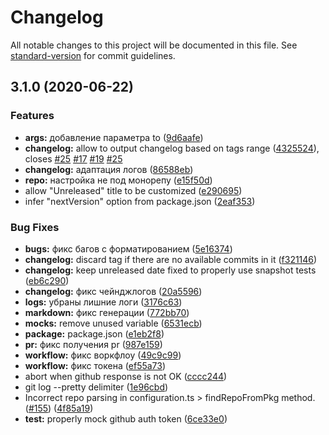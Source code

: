 # Changelog

All notable changes to this project will be documented in this file. See [standard-version](https://github.com/conventional-changelog/standard-version) for commit guidelines.

## 3.1.0 (2020-06-22)


### Features

* **args:** добавление параметра to ([9d6aafe](https://github.com/gpn-prototypes/vega-changelog/commit/9d6aafeeb20ab3f7d8d67184769d8990be4349f9))
* **changelog:** allow to output changelog based on tags range ([4325524](https://github.com/gpn-prototypes/vega-changelog/commit/43255242efeb59661b33e2d883c045d827e4957f)), closes [#25](https://github.com/gpn-prototypes/vega-changelog/issues/25) [#17](https://github.com/gpn-prototypes/vega-changelog/issues/17) [#19](https://github.com/gpn-prototypes/vega-changelog/issues/19) [#25](https://github.com/gpn-prototypes/vega-changelog/issues/25)
* **changelog:** адаптация логов ([86588eb](https://github.com/gpn-prototypes/vega-changelog/commit/86588eb19c0e621d8567e5a5387bc854fa003d18))
* **repo:** настройка не под монорепу ([e15f50d](https://github.com/gpn-prototypes/vega-changelog/commit/e15f50d51d220d85424da4a38814ba3e6239876b))
* allow "Unreleased" title to be customized ([e290695](https://github.com/gpn-prototypes/vega-changelog/commit/e290695e2fb03b5ab2872fa200840f3c1d031f0c))
* infer "nextVersion" option from package.json ([2eaf353](https://github.com/gpn-prototypes/vega-changelog/commit/2eaf3534e7d4ae1ca863ce590aa930712e5d4a0a))


### Bug Fixes

* **bugs:** фикс багов с форматированием ([5e16374](https://github.com/gpn-prototypes/vega-changelog/commit/5e16374b7b4d281fcd79c47142eb6f765ac0eb91))
* **changelog:** discard tag if there are no available commits in it ([f321146](https://github.com/gpn-prototypes/vega-changelog/commit/f321146693563dc7abac051e93022b4e0d5a23a1))
* **changelog:** keep unreleased date fixed to properly use snapshot tests ([eb6c290](https://github.com/gpn-prototypes/vega-changelog/commit/eb6c290be439ac19db762e12771f2698bbf9fab0))
* **changelog:** фикс чейнджлогов ([20a5596](https://github.com/gpn-prototypes/vega-changelog/commit/20a559656afe5ea5f2651ae92c5c9d6bea3b36e4))
* **logs:** убраны лишние логи ([3176c63](https://github.com/gpn-prototypes/vega-changelog/commit/3176c638de25f7180fe0cf0b9bf56b5c59165921))
* **markdown:** фикс генерации ([772bb70](https://github.com/gpn-prototypes/vega-changelog/commit/772bb70e5f3890727c363fc31c495d1feb2f6fc2))
* **mocks:** remove unused variable ([6531ecb](https://github.com/gpn-prototypes/vega-changelog/commit/6531ecb907f204ffc4ec9b44d87c8160fd82cb55))
* **package:** package.json ([e1eb2f8](https://github.com/gpn-prototypes/vega-changelog/commit/e1eb2f8bf534c6d82e88c7451975e6ebc18c3fbe))
* **pr:** фикс получения pr ([987e159](https://github.com/gpn-prototypes/vega-changelog/commit/987e15922e6cdcef7c04c50c19bc62f2fd9fcd1b))
* **workflow:** фикс воркфлоу ([49c9c99](https://github.com/gpn-prototypes/vega-changelog/commit/49c9c99bb2c7efbdd4b34d3dcbf10280e0340d7f))
* **workflow:** фикс токена ([ef55a73](https://github.com/gpn-prototypes/vega-changelog/commit/ef55a736ac4b3f855d489a3a9151fc5362247ca4))
* abort when github response is not OK ([cccc244](https://github.com/gpn-prototypes/vega-changelog/commit/cccc2448e11c9bc21b5c4aee02f8eae01ef9f306))
* git log --pretty delimiter ([1e96cbd](https://github.com/gpn-prototypes/vega-changelog/commit/1e96cbd41197f09f893e08850113723c779e39fb))
* Incorrect repo parsing in configuration.ts > findRepoFromPkg method. ([#155](https://github.com/gpn-prototypes/vega-changelog/issues/155)) ([4f85a19](https://github.com/gpn-prototypes/vega-changelog/commit/4f85a19cd77b5175e10cc20894d442b8eeff13de))
* **test:** properly mock github auth token ([6ce33e0](https://github.com/gpn-prototypes/vega-changelog/commit/6ce33e09fd94233035bbbbd9133b1697d4d9e125))
